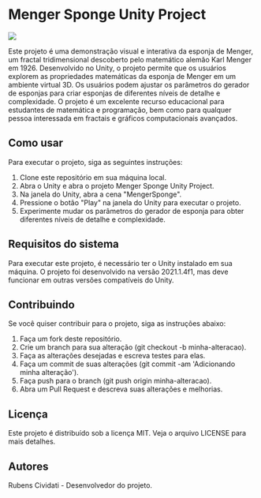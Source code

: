# Menger Sponge Unity Project
![](img/menger.gif)

Este projeto é uma demonstração visual e interativa da esponja de Menger, um fractal tridimensional descoberto pelo matemático alemão Karl Menger em 1926. Desenvolvido no Unity, o projeto permite que os usuários explorem as propriedades matemáticas da esponja de Menger em um ambiente virtual 3D. Os usuários podem ajustar os parâmetros do gerador de esponjas para criar esponjas de diferentes níveis de detalhe e complexidade. O projeto é um excelente recurso educacional para estudantes de matemática e programação, bem como para qualquer pessoa interessada em fractais e gráficos computacionais avançados.

## Como usar
Para executar o projeto, siga as seguintes instruções:

1. Clone este repositório em sua máquina local.
2. Abra o Unity e abra o projeto Menger Sponge Unity Project.
3. Na janela do Unity, abra a cena "MengerSponge".
4. Pressione o botão "Play" na janela do Unity para executar o projeto.
5. Experimente mudar os parâmetros do gerador de esponja para obter diferentes níveis de detalhe e complexidade.

## Requisitos do sistema
Para executar este projeto, é necessário ter o Unity instalado em sua máquina. O projeto foi desenvolvido na versão 2021.1.4f1, mas deve funcionar em outras versões compatíveis do Unity.

## Contribuindo
Se você quiser contribuir para o projeto, siga as instruções abaixo:

1. Faça um fork deste repositório.
2. Crie um branch para sua alteração (git checkout -b minha-alteracao).
3. Faça as alterações desejadas e escreva testes para elas.
4. Faça um commit de suas alterações (git commit -am 'Adicionando minha alteração').
5. Faça push para o branch (git push origin minha-alteracao).
6. Abra um Pull Request e descreva suas alterações e melhorias.

## Licença
Este projeto é distribuído sob a licença MIT. Veja o arquivo LICENSE para mais detalhes.

## Autores
Rubens Cividati - Desenvolvedor do projeto.
